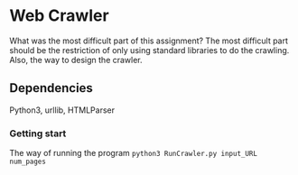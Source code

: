 # Web Crawler
What was the most difficult part of this assignment?
The most difficult part should be the restriction of only using standard libraries to do the crawling. Also, the way to design the crawler.

## Dependencies
Python3, urllib, HTMLParser

### Getting start
The way of running the program
    ```
    python3 RunCrawler.py input_URL num_pages
    ```